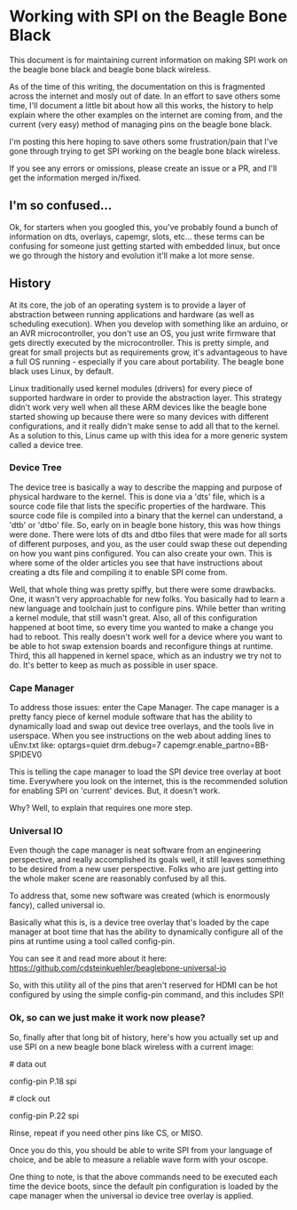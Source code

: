 # Working with SPI on the Beagle Bone Black
This document is for maintaining current information on making SPI work on the beagle bone black and beagle bone black wireless.

As of the time of this writing, the documentation on this is fragmented across the internet and mosly out of date. In an effort to save others some time, I'll document a little bit about how all this works, the history to help explain where the other examples on the internet are coming from, and the current (very easy) method of managing pins on the beagle bone black.

I'm posting this here hoping to save others some frustration/pain that I've gone through trying to get SPI working on the beagle bone black wireless.

If you see any errors or omissions, please create an issue or a PR, and I'll get the information merged in/fixed.

## I'm so confused...
Ok, for starters when you googled this, you've probably found a bunch of information on dts, overlays, capemgr, slots, etc... these terms can be confusing for someone just getting started with embedded linux, but once we go through the history and evolution it'll make a lot more sense.

## History
At its core, the job of an operating system is to provide a layer of abstraction between running applications and hardware (as well as scheduling execution). When you develop with something like an arduino, or an AVR microcontroller, you don't use an OS, you just write firmware that gets directly executed by the microcontroller. This is pretty simple, and great for small projects but as requirements grow, it's advantageous to have a full OS running - especially if you care about portability. The beagle bone black uses Linux, by default.

Linux traditionally used kernel modules (drivers) for every piece of supported hardware in order to provide the abstraction layer. This strategy didn't work very well when all these ARM devices like the beagle bone started showing up because there were so many devices with different configurations, and it really didn't make sense to add all that to the kernel. As a solution to this, Linus came up with this idea for a more generic system called a device tree.

### Device Tree
The device tree is basically a way to describe the mapping and purpose of physical hardware to the kernel. This is done via a 'dts' file, which is a source code file that lists the specific properties of the hardware. This source code file is compiled into a binary that the kernel can understand, a 'dtb' or 'dtbo' file. So, early on in beagle bone history, this was how things were done. There were lots of dts and dtbo files that were made for all sorts of different purposes, and you, as the user could swap these out depending on how you want pins configured. You can also create your own. This is where some of the older articles you see that have instructions about creating a dts file and compiling it to enable SPI come from.

Well, that whole thing was pretty spiffy, but there were some drawbacks. One, it wasn't very approachable for new folks. You basically had to learn a new language and toolchain just to configure pins. While better than writing a kernel module, that still wasn't great. Also, all of this configuration happened at boot time, so every time you wanted to make a change you had to reboot. This really doesn't work well for a device where you want to be able to hot swap extension boards and reconfigure things at runtime. Third, this all happened in kernel space, which as an industry we try not to do. It's better to keep as much as possible in user space.

### Cape Manager
To address those issues: enter the Cape Manager. The cape manager is a pretty fancy piece of kernel module software that has the ability to dynamically load and swap out device tree overlays, and the tools live in userspace. When you see instructions on the web about adding lines to uEnv.txt like:
optargs=quiet drm.debug=7 capemgr.enable_partno=BB-SPIDEV0

This is telling the cape manager to load the SPI device tree overlay at boot time. Everywhere you look on the internet, this is the recommended solution for enabling SPI on 'current' devices. But, it doesn't work.

Why? Well, to explain that requires one more step.

### Universal IO
Even though the cape manager is neat software from an engineering perspective, and really accomplished its goals well, it still leaves something to be desired from a new user perspective. Folks who are just getting into the whole maker scene are reasonably confused by all this.

To address that, some new software was created (which is enormously fancy), called universal io.

Basically what this is, is a device tree overlay that's loaded by the cape manager at boot time that has the ability to dynamically configure all of the pins at runtime using a tool called config-pin.

You can see it and read more about it here: https://github.com/cdsteinkuehler/beaglebone-universal-io

So, with this utility all of the pins that aren't reserved for HDMI can be hot configured by using the simple config-pin command, and this includes SPI!

### Ok, so can we just make it work now please?
So, finally after that long bit of history, here's how you actually set up and use SPI on a new beagle bone black wireless with a current image:

&#35; data out

config-pin P.18 spi

&#35; clock out

config-pin P.22 spi

Rinse, repeat if you need other pins like CS, or MISO.

Once you do this, you should be able to write SPI from your language of choice, and be able to measure a reliable wave form with your oscope.

One thing to note, is that the above commands need to be executed each time the device boots, since the default pin configuration is loaded by the cape manager when the universal io device tree overlay is applied.



